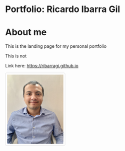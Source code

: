 <html>
<head>
<style>
img {
  border: 1px solid #ddd;
  border-radius: 4px;
  padding: 5px;
  /* width: 150px; */
}
img.Hover:hover {
  opacity: 0.8;
}
</style>
</head>
<body>



# Portfolio: Ricardo Ibarra Gil

# About me






This is the landing page for my personal portfolio

This is not

<!-- <img src="assets/RIG_CMU.JPG" atl="Ricardo Ibarra"  width="180" height="220"> -->


Link here: https://ribarragi.github.io



<img class="Hover" src="assets/RIG_CMU.JPG" atl="Ricardo Ibarra"  width="180" height="220">


</body>
</html>
